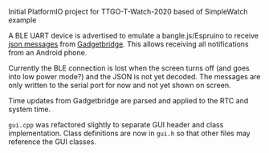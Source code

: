 Initial PlatformIO project for TTGO-T-Watch-2020 based of SimpleWatch example

A BLE UART device is advertised to emulate a bangle.js/Espruino to receive [json messages](https://www.espruino.com/Gadgetbridge) from [Gadgetbridge](https://gadgetbridge.org/). This allows receiving all notifications from an Android phone.

Currently the BLE connection is lost when the screen turns off (and goes into low power mode?) and the JSON is not yet decoded. The messages are only written to the serial port for now and not yet shown on screen.

Time updates from Gadgetbridge are parsed and applied to the RTC and system time.

`gui.cpp` was refactored slightly to separate GUI header and class implementation. Class definitions are now in `gui.h` so that other files may reference the GUI classes.